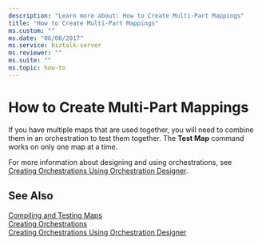 ```yaml
---
description: "Learn more about: How to Create Multi-Part Mappings"
title: "How to Create Multi-Part Mappings"
ms.custom: ""
ms.date: "06/08/2017"
ms.service: biztalk-server
ms.reviewer: ""
ms.suite: ""
ms.topic: how-to
---
```

# How to Create Multi-Part Mappings
If you have multiple maps that are used together, you will need to combine them in an orchestration to test them together. The **Test Map** command works on only one map at a time.  
  
 For more information about designing and using orchestrations, see [Creating Orchestrations Using Orchestration Designer](../core/creating-orchestrations-using-orchestration-designer.md).  
  
## See Also  
 [Compiling and Testing Maps](../core/compiling-and-testing-maps.md)   
 [Creating Orchestrations](../core/creating-orchestrations.md)   
 [Creating Orchestrations Using Orchestration Designer](../core/creating-orchestrations-using-orchestration-designer.md)
